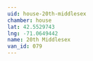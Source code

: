 ```yaml
---
uid: house-20th-middlesex
chamber: house
lat: 42.5529743
lng: -71.0649442
name: 20th Middlesex
van_id: 079
---
```

